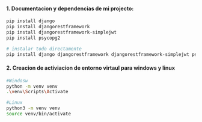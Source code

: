 



#### 1. Documentacion y dependencias de mi projecto:

```bash
pip install django
pip install djangorestframework
pip install djangorestframework-simplejwt
pip install psycopg2

# instalar todo directamente
pip install django djangorestframework djangorestframework-simplejwt psycopg2

```

#### 2. Creacion de activiacion de entorno virtaul para windows y linux 



```bash
#Windosw
python -m venv venv
.\venv\Scripts\Activate

#Linux
python3 -m venv venv
source venv/bin/activate

```
